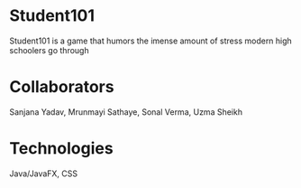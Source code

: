 # Student101
Student101 is a game that humors the imense amount of stress modern high schoolers go through

# Collaborators
Sanjana Yadav, Mrunmayi Sathaye, Sonal Verma, Uzma Sheikh 

# Technologies
Java/JavaFX, CSS
